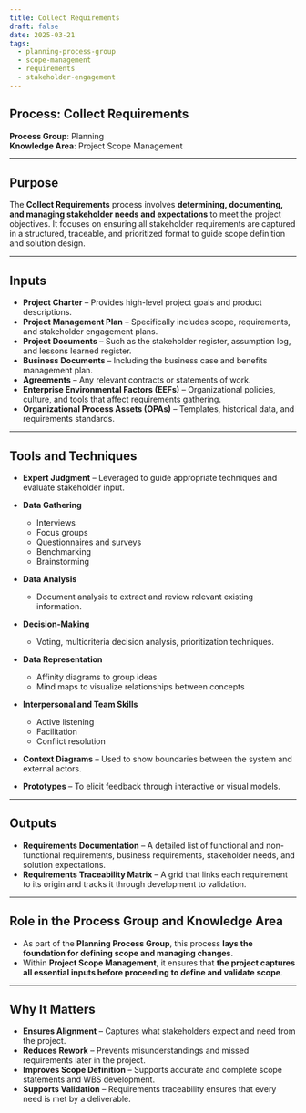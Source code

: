 ```yaml
---
title: Collect Requirements  
draft: false  
date: 2025-03-21
tags:  
  - planning-process-group  
  - scope-management  
  - requirements  
  - stakeholder-engagement  
---
```


## Process: Collect Requirements

**Process Group**: Planning  
**Knowledge Area**: Project Scope Management  

---

## Purpose

The **Collect Requirements** process involves **determining, documenting, and managing stakeholder needs and expectations** to meet the project objectives. It focuses on ensuring all stakeholder requirements are captured in a structured, traceable, and prioritized format to guide scope definition and solution design.

---

## Inputs

- **Project Charter** – Provides high-level project goals and product descriptions.
- **Project Management Plan** – Specifically includes scope, requirements, and stakeholder engagement plans.
- **Project Documents** – Such as the stakeholder register, assumption log, and lessons learned register.
- **Business Documents** – Including the business case and benefits management plan.
- **Agreements** – Any relevant contracts or statements of work.
- **Enterprise Environmental Factors (EEFs)** – Organizational policies, culture, and tools that affect requirements gathering.
- **Organizational Process Assets (OPAs)** – Templates, historical data, and requirements standards.

---

## Tools and Techniques

- **Expert Judgment** – Leveraged to guide appropriate techniques and evaluate stakeholder input.
- **Data Gathering**  
  - Interviews  
  - Focus groups  
  - Questionnaires and surveys  
  - Benchmarking  
  - Brainstorming  

- **Data Analysis**  
  - Document analysis to extract and review relevant existing information.

- **Decision-Making**  
  - Voting, multicriteria decision analysis, prioritization techniques.

- **Data Representation**  
  - Affinity diagrams to group ideas  
  - Mind maps to visualize relationships between concepts  

- **Interpersonal and Team Skills**  
  - Active listening  
  - Facilitation  
  - Conflict resolution  

- **Context Diagrams** – Used to show boundaries between the system and external actors.

- **Prototypes** – To elicit feedback through interactive or visual models.

---

## Outputs

- **Requirements Documentation** – A detailed list of functional and non-functional requirements, business requirements, stakeholder needs, and solution expectations.
- **Requirements Traceability Matrix** – A grid that links each requirement to its origin and tracks it through development to validation.

---

## Role in the Process Group and Knowledge Area

- As part of the **Planning Process Group**, this process **lays the foundation for defining scope and managing changes**.
- Within **Project Scope Management**, it ensures that **the project captures all essential inputs before proceeding to define and validate scope**.

---

## Why It Matters

- **Ensures Alignment** – Captures what stakeholders expect and need from the project.
- **Reduces Rework** – Prevents misunderstandings and missed requirements later in the project.
- **Improves Scope Definition** – Supports accurate and complete scope statements and WBS development.
- **Supports Validation** – Requirements traceability ensures that every need is met by a deliverable.
